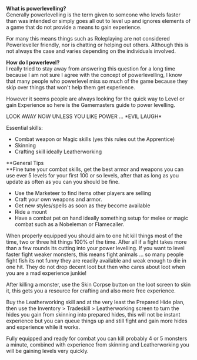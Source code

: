 ---
---
**What is powerlevelling?**  
Generally powerlevelling is the term given to someone who levels faster than was intended or simply goes all out to level up and ignores elements of a game that do not provide a means to gain experience.

For many this means things such as Roleplaying are not considered Powerleveller friendly, nor is chatting or helping out others. Although this is not always the case and varies depending on the individuals involved.

**How do I powerlevel?**  
I really tried to stay away from answering this question for a long time because I am not sure I agree with the concept of powerlevelling, I know that many people who powerlevel miss so much of the game because they skip over things that won't help them get experience.

However it seems people are always looking for the quick way to Level or gain Experience so here is the Gamemasters guide to power levelling.

LOOK AWAY NOW UNLESS YOU LIKE POWER ... \*EVIL LAUGH\*

Essential skills:

*   Combat weapon or Magic skills (yes this rules out the Apprentice)
*   Skinning
*   Crafting skill ideally Leatherworking

**General Tips  
**Fine tune your combat skills, get the best armor and weapons you can use ever 5 levels for your first 100 or so levels, after that as long as you update as often as you can you should be fine.

*   Use the Marketeer to find items other players are selling
*   Craft your own weapons and armor.
*   Get new styles/spells as soon as they become available
*   Ride a mount
*   Have a combat pet on hand ideally something setup for melee or magic combat such as a Nobeleman or Flamecaller.

When properly equipped you should aim to one hit kill things most of the time, two or three hit things 100% of the time. After all if a fight takes more than a few rounds its cutting into your power levelling. If you want to level faster fight weaker monsters, this means fight animals ... so many people fight fish its not funny they are readily available and weak enough to die in one hit. They do not drop decent loot but then who cares about loot when you are a mad experience junkie!

After killing a monster, use the Skin Corpse button on the loot screen to skin it, this gets you a resource for crafting and also more free experience.

Buy the Leatherworking skill and at the very least the Prepared Hide plan, then use the Inventory > Tradeskill > Leatherworking screen to turn the hides you gain from skinning into prepared hides, this will not be instant experience but you can queue things up and still fight and gain more hides and experience while it works.

Fully equipped and ready for combat you can kill probably 4 or 5 monsters a minute, combined with experience from skinning and Leatherworking you will be gaining levels very quickly.